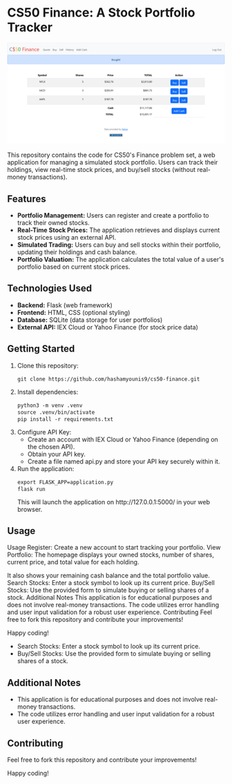 # CS50 Finance: A Stock Portfolio Tracker
![My Finance 2024](screenshot/my_finance_2024.png)



<p>This repository contains the code for CS50's Finance problem set, a web application for managing a simulated stock portfolio. Users can track their holdings, view real-time stock prices, and buy/sell stocks (without real-money transactions).</p>

<h2>Features</h2>

<ul>
<li><strong>Portfolio Management:</strong> Users can register and create a portfolio to track their owned stocks.</li>
<li><strong>Real-Time Stock Prices:</strong> The application retrieves and displays current stock prices using an external API.</li>
<li><strong>Simulated Trading:</strong> Users can buy and sell stocks within their portfolio, updating their holdings and cash balance.</li>
<li><strong>Portfolio Valuation:</strong> The application calculates the total value of a user's portfolio based on current stock prices.</li>
</ul>

<h2>Technologies Used</h2>

<ul>
<li><strong>Backend:</strong> Flask (web framework)</li>
<li><strong>Frontend:</strong> HTML, CSS (optional styling)</li>
<li><strong>Database:</strong> SQLite (data storage for user portfolios)</li>
<li><strong>External API:</strong> IEX Cloud or Yahoo Finance (for stock price data)</li>
</ul>

<h2>Getting Started</h2>

<ol>
<li>Clone this repository:</li>
<pre><code>git clone https://github.com/hashamyounis9/cs50-finance.git</code></pre>
<li>Install dependencies:</li>
<pre><code>python3 -m venv .venv<br>source .venv/bin/activate<br>pip install -r requirements.txt</code></pre>
<li>Configure API Key:
<ul>
<li>Create an account with IEX Cloud or Yahoo Finance (depending on the chosen API).</li>
<li>Obtain your API key.</li>
<li>Create a file named api.py and store your API key securely within it.</li>
</ul>
</li>
<li>Run the application:</li>
<pre><code>export FLASK_APP=application.py<br>flask run</code></pre>
This will launch the application on http://127.0.0.1:5000/ in your web browser.
</ol>

<h2>Usage</h2>

Usage
Register: Create a new account to start tracking your portfolio.
View Portfolio: The homepage displays your owned stocks, number of shares, current price, and total value for each holding.
<p>
It also shows your remaining cash balance and the total portfolio value.
Search Stocks: Enter a stock symbol to look up its current price.
Buy/Sell Stocks: Use the provided form to simulate buying or selling shares of a stock.
Additional Notes
This application is for educational purposes and does not involve real-money transactions.
The code utilizes error handling and user input validation for a robust user experience.
Contributing
Feel free to fork this repository and contribute your improvements!

Happy coding!
* Search Stocks: Enter a stock symbol to look up its current price.
* Buy/Sell Stocks: Use the provided form to simulate buying or selling shares of a stock.
</p>

<h2>Additional Notes</h2>

<ul>
<li>This application is for educational purposes and does not involve real-money transactions.</li>
<li>The code utilizes error handling and user input validation for a robust user experience.</li>
</ul>

<h2>Contributing</h2>
<p>Feel free to fork this repository and contribute your improvements!</p>

<p>Happy coding!</p>
</body>
</html>
